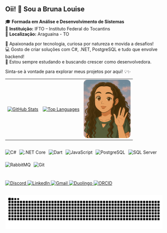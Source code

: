 ## Oii! 👋 Sou a Bruna Louise  

🎓 **Formada em Análise e Desenvolvimento de Sistemas**  
🏫 **Instituição:** IFTO – Instituto Federal do Tocantins  
📍 **Localização:** Araguaína - TO  

💜 Apaixonada por tecnologia, curiosa por natureza e movida a desafios!  
💻 Gosto de criar soluções com C#, .NET, PostgreSQL e tudo que envolve backend!  
🚀 Estou sempre estudando e buscando crescer como desenvolvedora.

Sinta-se à vontade para explorar meus projetos por aqui! 💡✨

<table align="center" border="0" style="border-collapse: collapse; border-spacing: 0;">
  <tr>
    <td style="border-width: 0;">
      <a href="https://github.com/bruna-louise16" target="_blank">
        <picture>
          <source 
            srcset="https://github-readme-stats.vercel.app/api?username=bruna-louise16&show_icons=true&title_color=9f4fc7&icon_color=b84de3&text_color=cfc9d3&bg_color=0d1117" 
            media="(prefers-color-scheme: dark)" 
          />
          <source 
            srcset="https://github-readme-stats.vercel.app/api?username=bruna-louise16&show_icons=true&title_color=7d1fa0&icon_color=9c27b0&text_color=333333&bg_color=ffffff" 
            media="(prefers-color-scheme: light), (prefers-color-scheme: no-preference)" 
          />
          <img 
            src="https://github-readme-stats.vercel.app/api?username=bruna-louise16&show_icons=true" 
            alt="GitHub Stats"
          />
        </picture>
      </a>
    </td>
    <td style="border-width: 0;">
      <a href="https://github.com/brunalouise?tab=repositories" target="_blank">
        <picture>
          <source 
            srcset="https://github-readme-stats.vercel.app/api/top-langs/?username=bruna-louise16&layout=compact&title_color=9f4fc7&icon_color=b84de3&text_color=cfc9d3&bg_color=0d1117" 
            media="(prefers-color-scheme: dark)" 
          />
          <source 
            srcset="https://github-readme-stats.vercel.app/api/top-langs/?username=bruna-louise16&layout=compact&title_color=7d1fa0&icon_color=9c27b0&text_color=333333&bg_color=ffffff" 
            media="(prefers-color-scheme: light), (prefers-color-scheme: no-preference)" 
          />
          <img 
            src="https://github-readme-stats.vercel.app/api/top-langs/?username=bruna-louise16&layout=compact" 
            alt="Top Languages"
          />
        </picture>
      </a>
    </td>
    <td align="center" valign="bottom" style="border-width: 0;">
      <img 
        src="https://raw.githubusercontent.com/bruna-louise16/bruna-louise16/main/assets/perfil_animando.gif" 
        alt="Perfil animado da Bruna Louise" 
        width="150"
        style="border-radius: 12px;"
      />
    </td>
  </tr>
</table>

##

<div style="display: flex; flex-wrap: wrap; gap: 10px;">
  <img src="https://cdn.jsdelivr.net/gh/devicons/devicon/icons/csharp/csharp-plain.svg" height="30" alt="C#" />
  <img src="https://cdn.jsdelivr.net/gh/devicons/devicon/icons/dotnetcore/dotnetcore-original.svg" height="30" alt=".NET Core" />
  <img src="https://cdn.jsdelivr.net/gh/devicons/devicon/icons/dart/dart-plain.svg" height="30" alt="Dart" />
  <img src="https://cdn.jsdelivr.net/gh/devicons/devicon/icons/javascript/javascript-plain.svg" height="30" alt="JavaScript" />
  <img src="https://cdn.jsdelivr.net/gh/devicons/devicon/icons/postgresql/postgresql-plain.svg" height="30" alt="PostgreSQL" />
  <img src="https://cdn.jsdelivr.net/gh/devicons/devicon/icons/microsoftsqlserver/microsoftsqlserver-plain.svg" height="30" alt="SQL Server" />
  <img src="https://cdn.jsdelivr.net/gh/devicons/devicon/icons/rabbitmq/rabbitmq-original.svg" height="30" alt="RabbitMQ" />
  <img src="https://cdn.jsdelivr.net/gh/devicons/devicon/icons/git/git-plain.svg" height="30" alt="Git" />
</div>

##

<p align="left">
  <a href="https://discord.com/users/brunalouise0600" target="_blank">
    <img src="https://img.shields.io/badge/Discord-%235865F2.svg?style=for-the-badge&logo=discord&logoColor=white" alt="Discord"/>
  </a>
  <a href="https://www.linkedin.com/in/brunalouise16/" target="_blank">
    <img src="https://img.shields.io/badge/LinkedIn-%230A66C2.svg?style=for-the-badge&logo=linkedin&logoColor=white" alt="LinkedIn"/>
  </a>
  <a href="mailto:brunalouise16@gmail.com" target="_blank">
    <img src="https://img.shields.io/badge/Gmail-%23EA4335.svg?style=for-the-badge&logo=gmail&logoColor=white" alt="Gmail"/>
  </a>
  <a href="https://www.duolingo.com/profile/BrunaLouise803" target="_blank">
    <img src="https://img.shields.io/badge/Duolingo-%232CA43B.svg?style=for-the-badge&logo=duolingo&logoColor=white" alt="Duolingo"/>
  </a>
  <a href="https://orcid.org/0009-0002-8889-8937" target="_blank">
    <img src="https://img.shields.io/badge/ORCID-A6CE39?style=for-the-badge&logo=ORCID&logoColor=white" alt="ORCID"/>
  </a>
</p>

##

<p align="center">
  <img src="https://raw.githubusercontent.com/bruna-louise16/bruna-louise16/output/github-contribution-grid-snake.svg" alt="Snake animation" />
</p>



